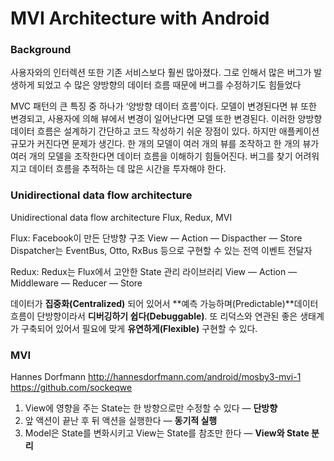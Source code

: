 

# MVI Architecture with Android

### Background

사용자와의 인터렉션 또한 기존 서비스보다 훨씬 많아졌다. 그로 인해서 많은 버그가 발생하게 되었고 수 많은 양방향의 데이터 흐름 때문에 버그를 수정하기도 힘들었다

MVC 패턴의 큰 특징 중 하나가 ‘양방향 데이터 흐름’이다. 모델이 변경된다면 뷰 또한 변경되고, 사용자에 의해 뷰에서 변경이 일어난다면 모델 또한 변경된다. 이러한 양방향 데이터 흐름은 설계하기 간단하고 코드 작성하기 쉬운 장점이 있다. 하지만 애플케이션 규모가 커진다면 문제가 생긴다. 한 개의 모델이 여러 개의 뷰를 조작하고 한 개의 뷰가 여러 개의 모델을 조작한다면 데이터 흐름을 이해하기 힘들어진다. 버그를 찾기 어려워지고 데이터 흐름을 추적하는 데 많은 시간을 투자해야 한다.


### Unidirectional data flow architecture 

Unidirectional data flow architecture 
Flux, Redux, MVI

Flux: Facebook이 만든 단방향 구조
View — Action — Dispacther — Store
Dispatcher는 EventBus, Otto, RxBus 등으로 구현할 수 있는 전역 이벤트 전달자

Redux: Redux는 Flux에서 고안한 State 관리 라이브러리
View — Action — Middleware — Reducer — Store

데이터가 **집중화(Centralized)** 되어 있어서 **예측 가능하며(Predictable)**데이터 흐름이 단방향이라서 **디버깅하기 쉽다(Debuggable)**. 또 리덕스와 연관된 좋은 생태계가 구축되어 있어서 필요에 맞게 **유연하게(Flexible)** 구현할 수 있다.


### MVI

Hannes Dorfmann
http://hannesdorfmann.com/android/mosby3-mvi-1
https://github.com/sockeqwe

1.  View에 영향을 주는 State는 한 방향으로만 수정할 수 있다 —  **단방향**
2.  앞 액션이 끝난 후 뒤 액션을 실행한다 —  **동기적 실행**
3.  Model은 State를 변화시키고 View는 State를 참조만 한다 —  **View와 State 분리**
<!--stackedit_data:
eyJoaXN0b3J5IjpbLTU3ODc3Njg3MCwtMTA0NjI2NzU4LC0yMD
kwMTY2OTk1LC00NDU5ODEyNjAsODgxNDE5NjExLC0xOTA3MzMy
OTRdfQ==
-->